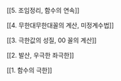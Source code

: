 [[5. 조임정리, 함수의 연속]]

[[4. 무한대무한대꼴의 계산, 미정계수법]]

[[3. 극한값의 성질, 00 꼴의 계산]]

[[2. 발산, 우극한 좌극한]]

[[1. 함수의 극한]]


